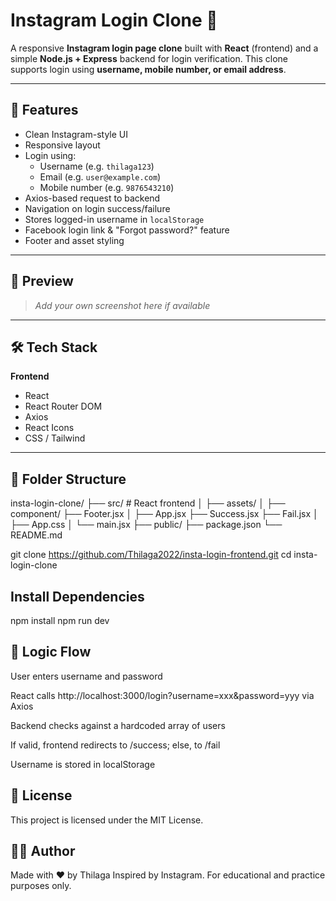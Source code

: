 # Instagram Login Clone 🔐

A responsive **Instagram login page clone** built with **React** (frontend) and a simple **Node.js + Express** backend for login verification. This clone supports login using **username, mobile number, or email address**.

---

## 🚀 Features

- Clean Instagram-style UI
- Responsive layout
- Login using:
  - Username (e.g. `thilaga123`)
  - Email (e.g. `user@example.com`)
  - Mobile number (e.g. `9876543210`)
- Axios-based request to backend
- Navigation on login success/failure
- Stores logged-in username in `localStorage`
- Facebook login link & "Forgot password?" feature
- Footer and asset styling

---

## 📸 Preview

> _Add your own screenshot here if available_

---

## 🛠️ Tech Stack

**Frontend**
- React
- React Router DOM
- Axios
- React Icons
- CSS / Tailwind


---

## 📁 Folder Structure

insta-login-clone/
├── src/ # React frontend
│ ├── assets/
│ ├── component/
    ├── Footer.jsx
│ ├── App.jsx
  ├── Success.jsx
  ├── Fail.jsx
│ ├── App.css
│ └── main.jsx
├── public/
├── package.json
└── README.md

git clone https://github.com/Thilaga2022/insta-login-frontend.git
cd insta-login-clone

## Install Dependencies
npm install
npm run dev

## 🧠 Logic Flow
User enters username and password

React calls http://localhost:3000/login?username=xxx&password=yyy via Axios

Backend checks against a hardcoded array of users

If valid, frontend redirects to /success; else, to /fail

Username is stored in localStorage

## 📄 License
This project is licensed under the MIT License.

## 🙋‍♀️ Author
Made with ❤️ by Thilaga
Inspired by Instagram. For educational and practice purposes only.
